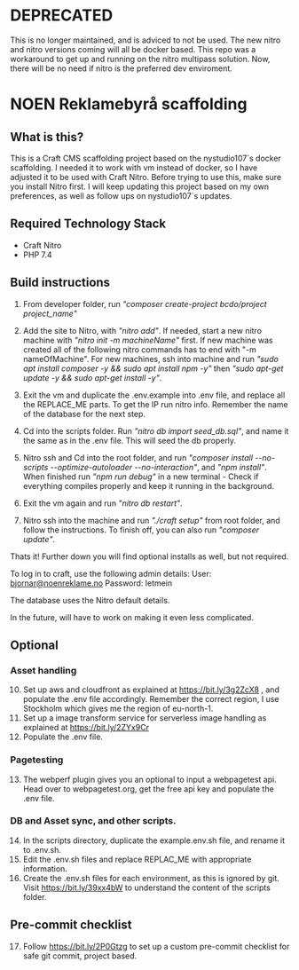 # DEPRECATED
This is no longer maintained, and is adviced to not be used. The new nitro and nitro versions coming will all be docker based. This repo was a workaround to get up and running on the nitro multipass solution. Now, there will be no need if nitro is the preferred dev enviroment. 

# NOEN Reklamebyrå scaffolding

## What is this?
This is a Craft CMS scaffolding project based on the nystudio107´s docker scaffolding. I needed it to work with vm instead of docker, so I have adjusted it to be used with Craft Nitro. Before trying to use this, make sure you install Nitro first. I will keep updating this project based on my own preferences, as well as follow ups on nystudio107´s updates.

## Required Technology Stack
- Craft Nitro
- PHP 7.4


## Build instructions
1. From developer folder, run _"composer create-project bcdo/project project_name"_

2. Add the site to Nitro, with _"nitro add"_. If needed, start a new nitro machine with _"nitro init -m machineName"_ first. If new machine was created all of the following nitro commands has to end with "-m nameOfMachine". For new machines, ssh into machine and run _"sudo apt install composer -y && sudo apt install npm -y"_ then _"sudo apt-get update -y && sudo apt-get install -y"_.

3. Exit the vm and duplicate the .env.example into .env file, and replace all the REPLACE_ME parts. To get the IP run nitro info. Remember the name of the database for the next step.

4. Cd into the scripts folder. Run _"nitro db import seed_db.sql"_, and name it the same as in the .env file. This will seed the db properly.

5. Nitro ssh and Cd into the root folder, and run _"composer install --no-scripts --optimize-autoloader --no-interaction"_, and _"npm install"_. When finished run _"npm run debug"_ in a new terminal - Check if everything compiles properly and keep it running in the background.

6. Exit the vm again and run _"nitro db restart"_.

7. Nitro ssh into the machine and run _"./craft setup"_ from root folder, and follow the instructions. To finish off, you can also run _"composer update"_.

Thats it! Further down you will find optional installs as well, but not required.

To log in to craft, use the following admin details:
User: bjornar@noenreklame.no
Password: letmein

The database uses the Nitro default details.

In the future, will have to work on making it even less complicated.

## Optional
### Asset handling
10. Set up aws and cloudfront as explained at https://bit.ly/3g2ZcX8 , and populate the .env file accordingly. Remember the correct region, I use Stockholm which gives me the region of eu-north-1.
11. Set up a image transform service for serverless image handling as explained at https://bit.ly/2ZYx9Cr
12. Populate the .env file.
### Pagetesting
13. The webperf plugin gives you an optional to input a webpagetest api. Head over to webpagetest.org, get the free api key and populate the .env file.
### DB and Asset sync, and other scripts.
14. In the scripts directory, duplicate the example.env.sh file, and rename it to .env.sh.
15. Edit the .env.sh files and replace REPLAC_ME with appropriate information.
16. Create the .env.sh files for each environment, as this is ignored by git.
Visit https://bit.ly/39xx4bW to understand the content of the scripts folder.
## Pre-commit checklist
17. Follow https://bit.ly/2P0Gtzg to set up a custom pre-commit checklist for safe git commit, project based.
